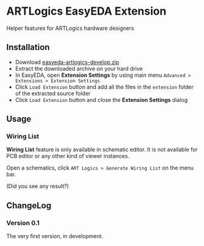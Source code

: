 # ARTLogics EasyEDA Extension

Helper features for ARTLogics hardware designers

## Installation

* Download [easyeda-artlogics-develop.zip](https://github.com/hotteshen/easyeda-artlogics/archive/refs/heads/develop.zip)
* Extract the downloaded archive on your hard drive
* In EasyEDA, open **Extension Settings** by using main menu `Advanced > Extensions > Extension Settings`
* Click `Load Extension` button and add all the files in the `extension` folder of the extracted source folder
* Click `Load Extension` button and close the **Extension Settings** dialog

## Usage

### Wiring List

**Wiring List** feature is only available in schematic editor. It is not available for PCB editor or any other kind of viewer instances.

Open a schematics, click `ART Logics > Generate Wiring List` on the menu bar.

(Did you see any result?)


## ChangeLog

### Version 0.1

The very first version, in development.
